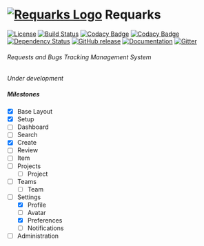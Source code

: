 # [![Requarks Logo](https://raw.githubusercontent.com/Requarks/requarks/master/assets/images/logo_50x50.png)](https://requarks.io/) Requarks
[![License](https://img.shields.io/badge/license-AGPLv3-blue.svg)](https://github.com/NGPixel/requarks/blob/master/LICENSE)
[![Build Status](https://travis-ci.org/Requarks/requarks.svg?branch=master)](https://travis-ci.org/Requarks/requarks)
[![Codacy Badge](https://api.codacy.com/project/badge/grade/300c04a735e34b39a1be902693e69d1e)](https://www.codacy.com/app/Requarks/requarks)
[![Codacy Badge](https://api.codacy.com/project/badge/Coverage/300c04a735e34b39a1be902693e69d1e)](https://www.codacy.com/app/ngpixel/requarks)
[![Dependency Status](https://gemnasium.com/badges/github.com/Requarks/requarks.svg)](https://gemnasium.com/github.com/Requarks/requarks)
[![GitHub release](https://img.shields.io/github/release/Requarks/requarks.svg?maxAge=86400)](https://github.com/Requarks/requarks/releases)
[![Documentation](http://inch-ci.org/github/requarks/requarks.svg?branch=master)](https://requarks.readme.io/)
[![Gitter](https://badges.gitter.im/Requarks/requarks.svg)](https://gitter.im/Requarks/requarks?utm_source=badge&utm_medium=badge&utm_campaign=pr-badge)

###### Requests and Bugs Tracking Management System
*Under development*

##### Milestones
- [x] Base Layout
- [x] Setup
- [ ] Dashboard
- [ ] Search
- [x] Create
- [ ] Review
- [ ] Item
- [ ] Projects
	- [ ] Project
- [ ] Teams
	- [ ] Team
- [ ] Settings
	- [x] Profile
	- [ ] Avatar
	- [x] Preferences
	- [ ] Notifications
- [ ] Administration
